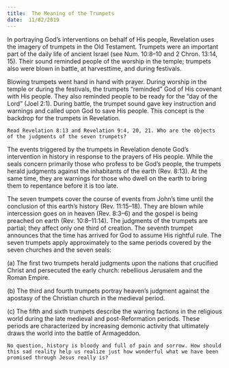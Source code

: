 ```yaml
---
title:  The Meaning of the Trumpets
date:  11/02/2019
---
```


In portraying God’s interventions on behalf of His people, Revelation uses the imagery of trumpets in the Old Testament. Trumpets were an important part of the daily life of ancient Israel (see Num. 10:8–10 and 2 Chron. 13:14, 15). Their sound reminded people of the worship in the temple; trumpets also were blown in battle, at harvesttime, and during festivals.

Blowing trumpets went hand in hand with prayer. During worship in the temple or during the festivals, the trumpets “reminded” God of His covenant with His people. They also reminded people to be ready for the “day of the Lord” (Joel 2:1). During battle, the trumpet sound gave key instruction and warnings and called upon God to save His people. This concept is the backdrop for the trumpets in Revelation.

`Read Revelation 8:13 and Revelation 9:4, 20, 21. Who are the objects of the judgments of the seven trumpets?`

The events triggered by the trumpets in Revelation denote God’s intervention in history in response to the prayers of His people. While the seals concern primarily those who profess to be God’s people, the trumpets herald judgments against the inhabitants of the earth (Rev. 8:13). At the same time, they are warnings for those who dwell on the earth to bring them to repentance before it is too late.

The seven trumpets cover the course of events from John’s time until the conclusion of this earth’s history (Rev. 11:15–18). They are blown while intercession goes on in heaven (Rev. 8:3–6) and the gospel is being preached on earth (Rev. 10:8–11:14). The judgments of the trumpets are partial; they affect only one third of creation. The seventh trumpet announces that the time has arrived for God to assume His rightful rule. The seven trumpets apply approximately to the same periods covered by the seven churches and the seven seals:

(a) The first two trumpets herald judgments upon the nations that crucified Christ and persecuted the early church: rebellious Jerusalem and the Roman Empire.

(b) The third and fourth trumpets portray heaven’s judgment against the apostasy of the Christian church in the medieval period.

(c) The fifth and sixth trumpets describe the warring factions in the religious world during the late medieval and post-Reformation periods. These periods are characterized by increasing demonic activity that ultimately draws the world into the battle of Armageddon.

`No question, history is bloody and full of pain and sorrow. How should this sad reality help us realize just how wonderful what we have been promised through Jesus really is?`